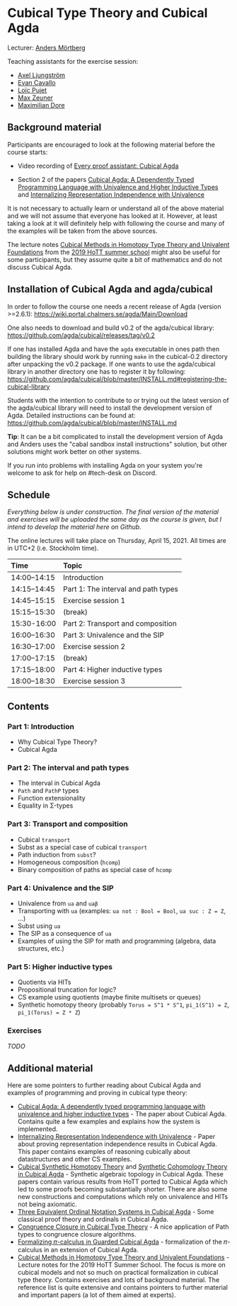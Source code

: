 # Cubical Type Theory and Cubical Agda

Lecturer: [Anders Mörtberg](https://staff.math.su.se/anders.mortberg/)

Teaching assistants for the exercise session:

- [Axel Ljungström](https://www.su.se/english/profiles/axlj4439-1.450268)
- [Evan Cavallo](https://staff.math.su.se/evan.cavallo/)
- [Loïc Pujet](https://pujet.fr/)
- [Max Zeuner](https://www.su.se/english/profiles/maze1512-1.450461)
- [Maximilian Dore](https://www.cs.ox.ac.uk/people/maximilian.dore)

## Background material

Participants are encouraged to look at the following material before
the course starts:

- Video recording of
  [Every proof assistant: Cubical Agda](https://vimeo.com/459020971)

- Section 2 of the papers
  [Cubical Agda: A Dependently Typed Programming Language with Univalence and Higher Inductive Types](https://staff.math.su.se/anders.mortberg/papers/cubicalagda2.pdf) and [Internalizing Representation Independence with Univalence](https://arxiv.org/abs/2009.05547)

It is not necessary to actually learn or understand all of the above
material and we will not assume that everyone has looked at it.
However, at least taking a look at it will definitely help with
following the course and many of the examples will be taken from the
above sources.

The lecture notes
[Cubical Methods in Homotopy Type Theory and Univalent Foundations](https://staff.math.su.se/anders.mortberg/papers/cubicalmethods.pdf)
from the
[2019 HoTT summer school](https://hott.github.io/HoTT-2019//summer-school/)
might also be useful for some participants, but they assume quite a
bit of mathematics and do not discuss Cubical Agda.

## Installation of Cubical Agda and agda/cubical

In order to follow the course one needs a recent release of Agda
(version >=2.6.1): https://wiki.portal.chalmers.se/agda/Main/Download

One also needs to download and build v0.2 of the agda/cubical library:
https://github.com/agda/cubical/releases/tag/v0.2

If one has installed Agda and have the `agda` executable in ones path
then building the library should work by running `make` in the
cubical-0.2 directory after unpacking the v0.2 package. If one wants
to use the agda/cubical library in another directory one has to
register it by following:
https://github.com/agda/cubical/blob/master/INSTALL.md#registering-the-cubical-library

Students with the intention to contribute to or trying out the latest
version of the agda/cubical library will need to install the development version
of Agda. Detailed instructions can be found at: https://github.com/agda/cubical/blob/master/INSTALL.md

**Tip**: It can be a bit complicated to install the development version
of Agda and Anders uses the "cabal sandbox install instructions" solution,
but other solutions might work better on other systems.

If you run into problems with installing Agda on your system you're welcome
to ask for help on #tech-desk on Discord.

## Schedule

*Everything below is under construction. The final version of
the material and exercises will be uploaded the same day as the course
is given, but I intend to develop the material here on Github.*

The online lectures will take place on Thursday, April 15, 2021.
All times are in UTC+2 (i.e. Stockholm time).

| Time        | Topic                                      |
|:------------|:-------------------------------------------|
| 14:00–14:15 | Introduction                               |
| 14:15–14:45 | Part 1: The interval and path types        |
| 14:45–15:15 | Exercise session 1                         |
| 15:15–15:30 | (break)                                    |
| 15:30-16:00 | Part 2: Transport and composition          |
| 16:00–16:30 | Part 3: Univalence and the SIP             |
| 16:30–17:00 | Exercise session 2                         |
| 17:00–17:15 | (break)                                    |
| 17:15–18:00 | Part 4: Higher inductive types             |
| 18:00–18:30 | Exercise session 3                         |

## Contents

### Part 1: Introduction

* Why Cubical Type Theory?
* Cubical Agda

### Part 2: The interval and path types

* The interval in Cubical Agda
* `Path` and `PathP` types
* Function extensionality
* Equality in Σ-types

### Part 3: Transport and composition

* Cubical `transport`
* Subst as a special case of cubical `transport`
* Path induction from `subst`?
* Homogeneous composition (`hcomp`)
* Binary composition of paths as special case of `hcomp`

### Part 4: Univalence and the SIP

* Univalence from `ua` and `uaβ`
* Transporting with `ua` (examples: `ua not : Bool = Bool`, `ua suc : Z = Z`, ...)
* Subst using `ua`
* The SIP as a consequence of `ua`
* Examples of using the SIP for math and programming (algebra, data
  structures, etc.)

### Part 5: Higher inductive types

* Quotients via HITs
* Propositional truncation for logic?
* CS example using quotients (maybe finite multisets or queues)
* Synthetic homotopy theory (probably `Torus = S^1 * S^1`, `pi_1(S^1)
  = Z`, `pi_1(Torus) = Z * Z`)

### Exercises

*TODO*

## Additional material

Here are some pointers to further reading about Cubical Agda and
examples of programming and proving in cubical type theory:

- [Cubical Agda: A dependently typed programming language with univalence and higher inductive types](https://staff.math.su.se/anders.mortberg/papers/cubicalagda2.pdf) - The paper about Cubical Agda. Contains quite a few examples and explains how the system is implemented.
- [Internalizing Representation Independence with Univalence](https://arxiv.org/abs/2009.05547) - Paper about proving representation independence results in Cubical Agda. This paper contains examples of reasoning cubically about datastructures and other CS examples.
- [Cubical Synthetic Homotopy Theory](https://staff.math.su.se/anders.mortberg/papers/cubicalsynthetic.pdf) and [Synthetic Cohomology Theory in Cubical Agda](https://staff.math.su.se/anders.mortberg/papers/zcohomology.pdf) - Synthetic algebraic topology in Cubical Agda. These papers contain various results from HoTT ported to Cubical Agda which led to some proofs becoming substantially shorter. There are also some new constructions and computations which rely on univalence and HITs not being axiomatic.
- [Three Equivalent Ordinal Notation Systems in Cubical Agda](https://arxiv.org/abs/1904.10759) - Some classical proof theory and ordinals in Cubical Agda.
- [Congruence Closure in Cubical Type Theory](https://hott-uf.github.io/2020/HoTTUF_2020_paper_16.pdf) - A nice application of Path types to congruence closure algorithms.
- [Formalizing 𝜋-calculus in Guarded Cubical Agda](https://dl.acm.org/doi/10.1145/3372885.3373814) - formalization of the 𝜋-calculus in an extension of Cubical Agda.
- [Cubical Methods in Homotopy Type Theory and Univalent Foundations](https://staff.math.su.se/anders.mortberg/papers/cubicalmethods.pdf) - Lecture notes for the 2019 HoTT Summer School. The focus is more on cubical models and not so much on practical formalization in cubical type theory. Contains exercises and lots of background material. The reference list is quite extensive and contains pointers to further material and important papers (a lot of them aimed at experts).
